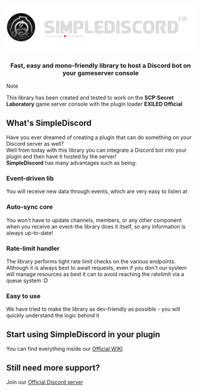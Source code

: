 <p align="center">
  <img src="https://raw.githubusercontent.com/UncomplicatedCustomServer/SimpleDiscord/resources/logo.png">
  <h3 align="center">Fast, easy and mono-friendly library to host a Discord bot on your gameserver console</h3>
</p>

> [!NOTE]
> This library has been created and tested to work on the **SCP:Secret Laboratory** game server console with the plugin loader **EXILED Official**

## What's SimpleDiscord
Have you ever dreamed of creating a plugin that can do something on your Discord server as well?\
Well from today with this library you can integrate a Discord bot into your plugin and then have it hosted by the server!\
**SimpleDiscord** has many advantages such as being:
### Event-driven lib
You will receive new data through events, which are very easy to listen at
### Auto-sync core
You won't have to update channels, members, or any other component when you receive an event-the library does it itself, so any information is always up-to-date!
### Rate-limit handler
The library performs tight rate limit checks on the various endpoints.\
Although it is always best to await requests, even if you don't our system will manage resources as best it can to avoid reaching the ratelimit via a queue system :D
### Easy to use
We have tried to make the library as dev-friendly as possible - you will quickly understand the logic behind it

## Start using SimpleDiscord in your plugin
You can find everything inside our [Official WIKI](https://github.com/UncomplicatedCustomServer/SimpleDiscord/wiki)

## Still need more support?
Join our [Official Discord server](https://discord.gg/dpvHzC5mst)
